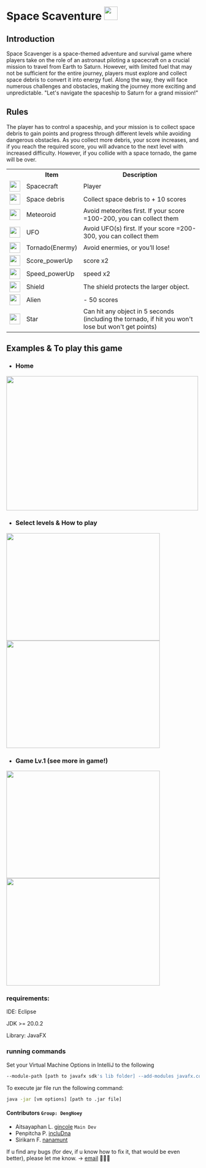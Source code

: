 # Space Scaventure <img src="https://github.com/user-attachments/assets/84506eb9-1eda-4822-b45c-4e292880a4fe" width="35px">

## Introduction
Space Scavenger is a space-themed adventure and survival game where players take on the role of an astronaut piloting a spacecraft on a crucial mission to travel from Earth to Saturn. However, with limited fuel that may not be sufficient for the entire journey, players must explore and collect space debris to convert it into energy fuel. Along the way, they will face numerous challenges and obstacles, making the journey more exciting and unpredictable.
"Let's navigate the spaceship to Saturn for a grand mission!"

## Rules
The player has to control a spaceship, and your mission is to collect space debris to gain points and progress through different levels while avoiding dangerous obstacles. As you collect more debris, your score increases, and if you reach the required score, you will advance to the next level with increased difficulty. However, if you collide with a space tornado, the game will be over.

<table>
    <tr>
      <th colspan="2"></th>
      <th colspan="8">Item</th>
     <th colspan="11">Description</th>
    </tr>
  <tr>
  <td colspan="2"><img src="https://github.com/user-attachments/assets/f438d2a2-9f59-4086-a6bd-12ddb8b5af80" width="28px">
</td>
  <td colspan="8">Spacecraft</td>
  <td colspan="11">Player</td>
    </tr>
 <tr>
  <td colspan="2"><img src="https://github.com/user-attachments/assets/39169974-ef4a-48b5-b55d-52ffd76319ba" width="28px">
</td>
  <td colspan="8">Space debris</td>
  <td colspan="11">Collect space debris to + 10 scores</td>
    </tr>
 <tr>
  <td colspan="2"><img src="https://github.com/user-attachments/assets/a7018940-d3b4-46cc-8360-5f8f100ffd01" width="28px">
</td>
   <td colspan="8">Meteoroid</td>
      <td colspan="11">Avoid meteorites first. If your score =100-200, you can collect them</td>
    </tr>
    <tr>
      <td colspan="2"><img src="https://github.com/user-attachments/assets/32a3472b-0444-4e0d-b7c0-d53d333fb636" width="28px">
</td>
   <td colspan="8">UFO</td>
      <td colspan="11">Avoid UFO(s) first. If your score =200-300, you can collect them</td>
    </tr>
    <tr>
      <td colspan="2"><img src="https://github.com/user-attachments/assets/979d819b-0f1e-4c21-906c-e771043f184e" width="28px">
</td>
  <td colspan="8">Tornado(Enermy)</td>
      <td colspan="11">Avoid enermies, or you’ll lose!</td>
    </tr>
  <tr>
    <td colspan="2"><img src="https://github.com/user-attachments/assets/966060d8-2979-4adc-9129-a5ec10029030" width="28px">
</td>
 <td colspan="8">Score_powerUp</td>
      <td colspan="11">score x2</td>
    </tr>
    <tr>
      <td colspan="2"><img src="https://github.com/user-attachments/assets/ab562875-4f84-4edf-86b3-1ca1af8b405f" width="28px">
</td>
  <td colspan="8">Speed_powerUp</td>
      <td colspan="11">speed x2</td>
    </tr>
    <tr>
      <td colspan="2"><img src="https://github.com/user-attachments/assets/353ee1c3-4295-41f8-8c52-75a0de7411b5" width="28px">
</td>
  <td colspan="8">Shield</td>
      <td colspan="11">The shield protects the larger object.</td>
    </tr>
    <tr>
      <td colspan="2"><img src="https://github.com/user-attachments/assets/c25ef155-74b0-4172-80b7-996b6baff03e" width="28px">
</td>
 <td colspan="8">Alien</td>
      <td colspan="11">- 50 scores</td>
    </tr>
    <tr>
      <td colspan="2"><img src="https://github.com/user-attachments/assets/21ec0ade-1568-483d-af1a-2eac0888e3ae" width="28px">
</td>
  <td colspan="8">Star</td>
      <td colspan="11">Can hit any object in 5 seconds (including the tornado, if hit you won't lose but won't get points)</td>
    </tr>
</table>

## Examples & To play this game
- ### Home
<img src="https://github.com/user-attachments/assets/2f5fd808-2ad3-4901-ab66-02eda7a0434b" width="500px;" height="350px">

- ### Select levels & How to play
<img src="https://github.com/user-attachments/assets/ab042a98-3206-4360-94d6-e15c01cbe59c" width="400px;" height="280px">
<img src="https://github.com/user-attachments/assets/9f64f932-d601-4101-8274-abc20e617040" width="400px;" height="280px">

- ### Game Lv.1 (see more in game!)
<img src="https://github.com/user-attachments/assets/079b0d68-5562-47b0-9dd8-39b3b5306574" width="400px;" height="280px">
<img src="https://github.com/user-attachments/assets/af97c084-cf60-4d62-af06-94b79a09d8ed" width="400px;" height="280px">

### requirements:

IDE: Eclipse

JDK >= 20.0.2

Library: JavaFX

### running commands
Set your Virtual Machine Options in IntelliJ to the following

```bash
--module-path [path to javafx sdk's lib folder] --add-modules javafx.controls,javafx.fxml,javafx.graphics,javafx.media
```
To execute jar file run the following command:

```bash
java -jar [vm options] [path to .jar file]
```

#### Contributors `Group: DengNoey`
- Aitsayaphan L. [gincole](https://github.com/gincole) `Main Dev`
- Penpitcha P. [incluDna](https://github.com/incluDna) 
- Sirikarn F. [nanamunt](https://github.com/nanamunt)

If u find any bugs (for dev, if u know how to fix it, that would be even better), please let me know. -> [email](mailto:6733185821@student.chula.ac.th) 🥹🙇‍♀️
